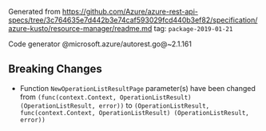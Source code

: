 Generated from https://github.com/Azure/azure-rest-api-specs/tree/3c764635e7d442b3e74caf593029fcd440b3ef82/specification/azure-kusto/resource-manager/readme.md tag: `package-2019-01-21`

Code generator @microsoft.azure/autorest.go@~2.1.161

## Breaking Changes

- Function `NewOperationListResultPage` parameter(s) have been changed from `(func(context.Context, OperationListResult) (OperationListResult, error))` to `(OperationListResult, func(context.Context, OperationListResult) (OperationListResult, error))`
